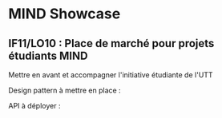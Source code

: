 MIND Showcase
=============
IF11/LO10 : Place de marché pour projets étudiants MIND
-------------------------------------------------------

Mettre en avant et accompagner l'initiative étudiante de l'UTT

Design pattern à mettre en place :

API à déployer :
